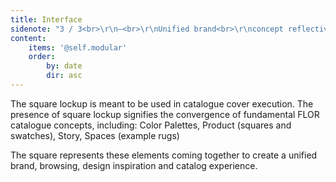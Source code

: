 ```yaml
---
title: Interface
sidenote: "3 / 3<br>\r\n—<br>\r\nUnified brand<br>\r\nconcept reflective"
content:
    items: '@self.modular'
    order:
        by: date
        dir: asc
---
```


The square lockup is meant to be used in catalogue cover execution. The presence of square lockup signifies the convergence of fundamental FLOR catalogue concepts, including: Color Palettes, Product (squares and swatches), Story, Spaces (example rugs)

The square represents these elements coming together to create a unified brand, browsing, design inspiration and catalog experience.
